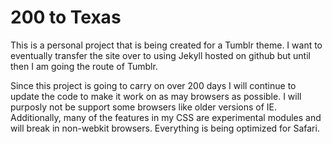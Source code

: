 # 200 to Texas

This is a personal project that is being created for a Tumblr theme. I want to eventually transfer the site over to using Jekyll hosted on github but until then I am going the route of Tumblr.

Since this project is going to carry on over 200 days I will continue to update the code to make it work on as may browsers as possible. I will purposly not be support some browsers like older versions of IE. Additionally, many of the features in my CSS are experimental modules and will break in non-webkit browsers. Everything is being optimized for Safari.